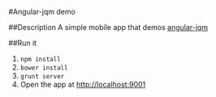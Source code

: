 #Angular-jqm demo

##Description
A simple mobile app that demos [angular-jqm](https://github.com/angular-widgets/angular-jqm)

##Run it

1. `npm install`
2. `bower install`
3. `grunt server`
4. Open the app at [http://localhost:9001](http://localhost:9001)